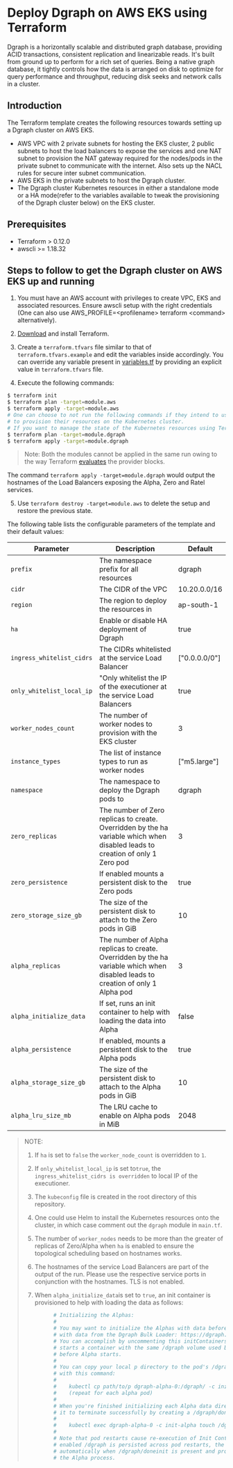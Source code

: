 # Deploy Dgraph on AWS EKS using Terraform

Dgraph is a horizontally scalable and distributed graph database, providing ACID transactions,
consistent replication and linearizable reads. It's built from ground up to perform for a rich set
of queries. Being a native graph database, it tightly controls how the data is arranged on disk to
optimize for query performance and throughput, reducing disk seeks and network calls in a cluster.

## Introduction

The Terraform template creates the following resources towards setting up a Dgraph cluster on AWS
EKS.

- AWS VPC with 2 private subnets for hosting the EKS cluster, 2 public subnets to host the load
  balancers to expose the services and one NAT subnet to provision the NAT gateway required for the
  nodes/pods in the private subnet to communicate with the internet. Also sets up the NACL rules for
  secure inter subnet communication.
- AWS EKS in the private subnets to host the Dgraph cluster.
- The Dgraph cluster Kubernetes resources in either a standalone mode or a HA mode(refer to the
  variables available to tweak the provisioning of the Dgraph cluster below) on the EKS cluster.

## Prerequisites

- Terraform > 0.12.0
- awscli >= 1.18.32

## Steps to follow to get the Dgraph cluster on AWS EKS up and running

1. You must have an AWS account with privileges to create VPC, EKS and associated resources. Ensure
   awscli setup with the right credentials (One can also use AWS_PROFILE=\<profilename\> terraform
   \<command\> alternatively).

2. [Download](https://terraform.io/downloads.html) and install Terraform.

3. Create a `terraform.tfvars` file similar to that of `terraform.tfvars.example` and edit the
   variables inside accordingly. You can override any variable present in
   [variables.tf](./variables.tf) by providing an explicit value in `terraform.tfvars` file.

4. Execute the following commands:

```sh
$ terraform init
$ terraform plan -target=module.aws
$ terraform apply -target=module.aws
# One can choose to not run the following commands if they intend to use [Helm charts](https://github.com/dgraph-io/charts)
# to provision their resources on the Kubernetes cluster.
# If you want to manage the state of the Kubernetes resources using Terraform, run the following commands as well:
$ terraform plan -target=module.dgraph
$ terraform apply -target=module.dgraph
```

> Note: Both the modules cannot be applied in the same run owing to the way Terraform
> [evaluates](https://www.terraform.io/docs/providers/kubernetes/index.html#stacking-with-managed-kubernetes-cluster-resources)
> the provider blocks.

The command `terraform apply -target=module.dgraph` would output the hostnames of the Load Balancers
exposing the Alpha, Zero and Ratel services.

5. Use `terraform destroy -target=module.aws` to delete the setup and restore the previous state.

The following table lists the configurable parameters of the template and their default values:

| Parameter                 | Description                                                                                                                     | Default       |
| ------------------------- | ------------------------------------------------------------------------------------------------------------------------------- | ------------- |
| `prefix`                  | The namespace prefix for all resources                                                                                          | dgraph        |
| `cidr`                    | The CIDR of the VPC                                                                                                             | 10.20.0.0/16  |
| `region`                  | The region to deploy the resources in                                                                                           | ap-south-1    |
| `ha`                      | Enable or disable HA deployment of Dgraph                                                                                       | true          |
| `ingress_whitelist_cidrs` | The CIDRs whitelisted at the service Load Balancer                                                                              | ["0.0.0.0/0"] |
| `only_whitelist_local_ip` | "Only whitelist the IP of the executioner at the service Load Balancers                                                         | true          |
| `worker_nodes_count`      | The number of worker nodes to provision with the EKS cluster                                                                    | 3             |
| `instance_types`          | The list of instance types to run as worker nodes                                                                               | ["m5.large"]  |
| `namespace`               | The namespace to deploy the Dgraph pods to                                                                                      | dgraph        |
| `zero_replicas`           | The number of Zero replicas to create. Overridden by the ha variable which when disabled leads to creation of only 1 Zero pod   | 3             |
| `zero_persistence`        | If enabled mounts a persistent disk to the Zero pods                                                                            | true          |
| `zero_storage_size_gb`    | The size of the persistent disk to attach to the Zero pods in GiB                                                               | 10            |
| `alpha_replicas`          | The number of Alpha replicas to create. Overridden by the ha variable which when disabled leads to creation of only 1 Alpha pod | 3             |
| `alpha_initialize_data`   | If set, runs an init container to help with loading the data into Alpha                                                         | false         |
| `alpha_persistence`       | If enabled, mounts a persistent disk to the Alpha pods                                                                          | true          |
| `alpha_storage_size_gb`   | The size of the persistent disk to attach to the Alpha pods in GiB                                                              | 10            |
| `alpha_lru_size_mb`       | The LRU cache to enable on Alpha pods in MiB                                                                                    | 2048          |

> NOTE:
>
> 1. If `ha` is set to `false` the `worker_node_count` is overridden to `1`.
> 2. If `only_whitelist_local_ip` is set to`true`, the `ingress_whitelist_cidrs is overridden` to
>    local IP of the executioner.
> 3. The `kubeconfig` file is created in the root directory of this repository.
> 4. One could use Helm to install the Kubernetes resources onto the cluster, in which case comment
>    out the `dgraph` module in `main.tf`.
> 5. The number of `worker_nodes` needs to be more than the greater of replicas of Zero/Alpha when
>    `ha` is enabled to ensure the topological scheduling based on hostnames works.
> 6. The hostnames of the service Load Balancers are part of the output of the run. Please use the
>    respective service ports in conjunction with the hostnames. TLS is not enabled.
> 7. When `alpha_initialize_data`is set to `true`, an init container is provisioned to help with
>    loading the data as follows:
>
>    ```bash
>          # Initializing the Alphas:
>          #
>          # You may want to initialize the Alphas with data before starting, e.g.
>          # with data from the Dgraph Bulk Loader: https://dgraph.io/docs/deploy/#bulk-loader.
>          # You can accomplish by uncommenting this initContainers config. This
>          # starts a container with the same /dgraph volume used by Alpha and runs
>          # before Alpha starts.
>          #
>          # You can copy your local p directory to the pod's /dgraph/p directory
>          # with this command:
>          #
>          #    kubectl cp path/to/p dgraph-alpha-0:/dgraph/ -c init-alpha
>          #    (repeat for each alpha pod)
>          #
>          # When you're finished initializing each Alpha data directory, you can signal
>          # it to terminate successfully by creating a /dgraph/doneinit file:
>          #
>          #    kubectl exec dgraph-alpha-0 -c init-alpha touch /dgraph/doneinit
>          #
>          # Note that pod restarts cause re-execution of Init Containers. If persistance is
>          # enabled /dgraph is persisted across pod restarts, the Init Container will exit
>          # automatically when /dgraph/doneinit is present and proceed with starting
>          # the Alpha process.
>    ```
